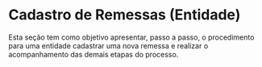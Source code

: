 # Cadastro de Remessas (Entidade)

Esta seção tem como objetivo apresentar, passo a passo, o procedimento para uma entidade cadastrar uma nova remessa e realizar o acompanhamento das demais etapas do processo.
